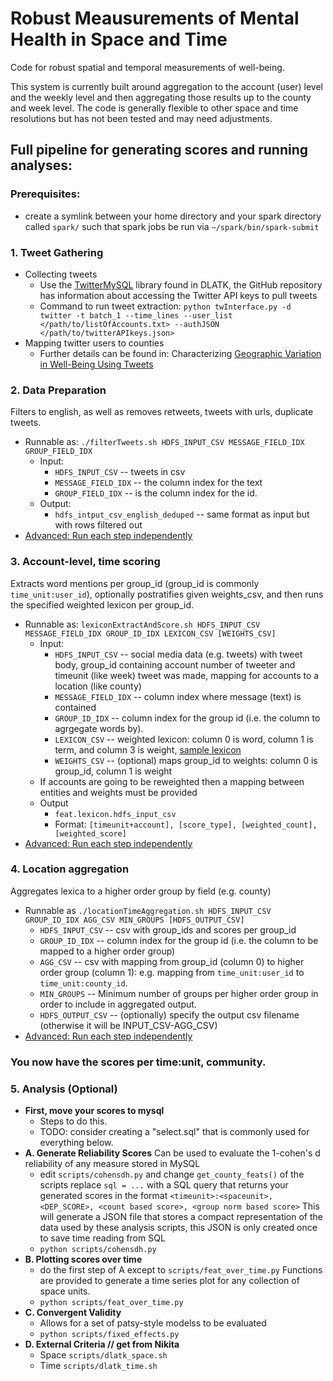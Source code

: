 # Robust Meausurements of Mental Health in Space and Time
Code for robust spatial and temporal measurements of well-being. 

This system is currently built around aggregation to the account (user) level and the weekly level and then aggregating those results up to the county and week level. The code is generally flexible to other space and time resolutions but has not been tested and may need adjustments.

## Full pipeline for generating scores and running analyses:

### Prerequisites:
- create a symlink between your home directory and your spark directory called `spark/` such that spark jobs be run via `~/spark/bin/spark-submit`

### 1. Tweet Gathering
  - Collecting tweets
    - Use the [TwitterMySQL](https://github.com/dlatk/TwitterMySQL) library found in DLATK, the GitHub repository has information about accessing the Twitter API keys to pull tweets
    - Command to run tweet extraction: `python twInterface.py -d twitter -t batch_1 --time_lines --user_list </path/to/listOfAccounts.txt> --authJSON </path/to/twitterAPIkeys.json>`
  - Mapping twitter users to counties
    - Further details can be found in: Characterizing [Geographic Variation in Well-Being Using Tweets](https://www.researchgate.net/publication/282330246_Characterizing_Geographic_Variation_in_Well-Being_Using_Tweets)

### 2. Data Preparation
Filters to english, as well as removes retweets, tweets with urls, duplicate tweets. 
- Runnable as: `./filterTweets.sh HDFS_INPUT_CSV MESSAGE_FIELD_IDX GROUP_FIELD_IDX` 
  - Input: 
      - `HDFS_INPUT_CSV` -- tweets in csv 
      - `MESSAGE_FIELD_IDX` -- the column index for the text
      - `GROUP_FIELD_IDX` -- is the column index for the id. 
  - Output: 
    - `hdfs_intput_csv_english_deduped` -- same format as input but with rows filtered out
- [Advanced: Run each step independently](/README-advanced.md)

### 3. Account-level, time scoring   
  Extracts word mentions per group_id (group_id is commonly `time_unit:user_id`), optionally postratifies given weights_csv, and then runs the specified weighted lexicon per group_id. 
- Runnable as: `lexiconExtractAndScore.sh HDFS_INPUT_CSV MESSAGE_FIELD_IDX GROUP_ID_IDX LEXICON_CSV [WEIGHTS_CSV]`
  - Input:
    - `HDFS_INPUT_CSV` -- social media data (e.g. tweets) with tweet body, group_id containing account number of tweeter and timeunit (like week) tweet was made, mapping for accounts to a location (like county)
    - `MESSAGE_FIELD_IDX` -- column index where message (text) is contained
    - `GROUP_ID_IDX` -- column index for the group id (i.e. the column to agrgegate words by). 
    - `LEXICON_CSV` -- weighted lexicon: column 0 is word, column 1 is term, and column 3 is weight, [sample lexicon](/dd_depAnxLex_ctlb2adapt_nostd.csv)
    - `WEIGHTS_CSV` -- (optional) maps group_id to weights: column 0 is group_id, column 1 is weight
  - If accounts are going to be reweighted then a mapping between entities and weights must be provided
  - Output 
    - `feat.lexicon.hdfs_input_csv`
    - Format: `[timeunit+account], [score_type], [weighted_count], [weighted_score]`
- [Advanced: Run each step independently](/README-advanced.md)

### 4. Location aggregation  
  Aggregates lexica to a higher order group by field (e.g. county)
- Runnable as `./locationTimeAggregation.sh HDFS_INPUT_CSV GROUP_ID_IDX AGG_CSV MIN_GROUPS [HDFS_OUTPUT_CSV]`
  - `HDFS_INPUT_CSV` -- csv with group_ids and scores per group_id
  - `GROUP_ID_IDX` -- column index for the group id (i.e. the column to be mapped to a higher order group)
  - `AGG_CSV` -- csv with mapping from group_id (column 0) to higher order group (column 1): e.g. mapping from `time_unit:user_id` to `time_unit:county_id`. 
  - `MIN_GROUPS` -- Minimum number of groups per higher order group in order to include in aggregated output. 
  - `HDFS_OUTPUT_CSV` -- (optionally) specify the output csv filename (otherwise it will be INPUT_CSV-AGG_CSV)
- [Advanced: Run each step independently](/README-advanced.md)

### You now have the scores per time:unit, community. 

### 5. Analysis (Optional) 
- **First, move your scores to mysql**
  - Steps to do this. 
  - TODO: consider creating a "select.sql" that is commonly used for everything below. 
- **A. Generate Reliability Scores**
  Can be used to evaluate the 1-cohen's d reliability of any measure stored in MySQL 
  - edit `scripts/cohensdh.py` and change `get_county_feats()` of the scripts replace `sql = ...` with a SQL query that returns your generated scores in the format `<timeunit>:<spaceunit>, <DEP_SCORE>, <count based score>, <group norm based score>` This will generate a JSON file that stores a compact representation of the data used by these analysis scripts, this JSON is only created once to save time reading from SQL
  - `python scripts/cohensdh.py`
- **B. Plotting scores over time**
  - do the first step of A except to `scripts/feat_over_time.py` Functions are provided to generate a time series plot for any collection of space units.
  - `python scripts/feat_over_time.py`
- **C. Convergent Validity**
  - Allows for a set of patsy-style modelss to be evaluated
  - `python scripts/fixed_effects.py`
- **D. External Criteria // get from Nikita** 
  - Space `scripts/dlatk_space.sh` 
  - Time `scripts/dlatk_time.sh`


